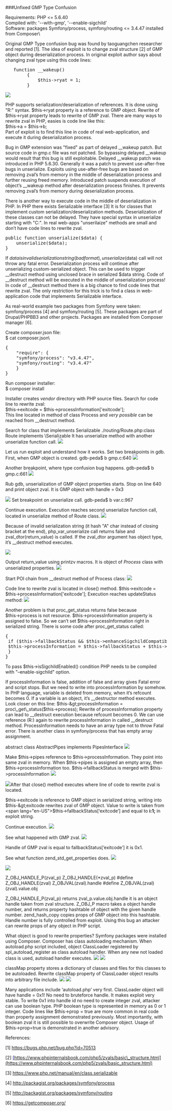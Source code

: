 ###Unfixed GMP Type Confusion

Requirements: PHP &lt;= 5.6.40\
Compiled with: '--with-gmp', '--enable-sigchild'\
Software: packages Symfony/process, symfony/routing &lt;= 3.4.47 installed from Composer\

Original GMP Type confusion bug was found by taoguangchen researcher and reported \[1\].
The idea of exploit is to change zval structure \[2\] of GMP object during deserialization process.
In original exploit author says about changing zval type using this code lines:
<pre class="western">	function __wakeup()
        {
            $this->ryat = 1;
        }
</pre>
![](./images/GMP_writeup_html_16a661db3f3f03db.png)

PHP supports serialization/deserialization of references. It is done using "R:" syntax. $this→ryat property is a reference to GMP object. Rewrite of $this→ryat property leads to rewrite of GMP zval.
There are many ways to rewrite zval in PHP, easies is code line like this:\
$this→a = $this→b;\
Part of exploit is to find this line in code of real web-application, and execute it during deserialization process.

Bug in GMP extension was "fixed" as part of delayed \_\_wakeup patch. But source code in gmp.c file was not patched. So bypassing delayed \_\_wakeup would result that this bug is still exploitable.
Delayed \_\_wakeup patch was introduced in PHP 5.6.30. Generally it was a patch to prevent use-after-free bugs in unserialize. Exploits using use-after-free bugs are based on removing zval’s from memory in the middle of deserialization process and further reusing freed memory. Introduced patch suspends execution of object’s \_\_wakeup method after deserialization process finishes. It prevents removing zval’s from memory during deserialization process.

There is another way to execute code in the middle of deserialization in PHP.
In PHP there exists Serializable interface \[3\] It is for classes that implement custom serialization/deserialization methods. Deserialization of these classes can not be delayed. They have special syntax in unserialize starting with "C:".
In real web-apps "unserilaize" methods are small and don’t have code lines to rewrite zval.
<pre class="western">public function unserialize($data) {
	unserialize($data);
}
</pre>

If $data is invalid serialization string (bad format), unserialize($data) call will not throw any fatal error. Deserialization process will continue after unserializing custom-serialized object. This can be used to trigger \_\_destruct method using unclosed brace in serialized $data string. Code of \_\_destruct method will be executed in the middle of unserialization process! In code of \_\_destruct method there is a big chance to find code lines that rewrite zval. The only restriction for this trick is to find a class in web-application code that implements Serializable interface.

As real-world example two packages from Symfony were taken: symfony/process \[4\] and symfony/routing \[5\]. These packages are part of Drupal/PHPBB3 and other projects. Packages are installed from Composer manager \[6\].

Create composer.json file:\
$ cat composer.json\
<pre class="western">{
 	"require": {
 	"symfony/process": "v3.4.47",
 	"symfony/routing": "v3.4.47"
 	}
}
</pre>
Run composer installer:\
$ composer install

Installer creates *vendor* directory with PHP source files.
Search for code line to rewrite zval:\
$this-&gt;exitcode = $this→processInformation\['exitcode'\];\
This line located in method of class Process and *very possible* can be reached from \_\_destruct method.

Search for class that implements Serializable
./routing/Route.php:class Route implements \\Serializable
It has unserialize method with another unserialize function call.
![](./images/GMP_writeup_html_26f81e12ef36bdd5.png)

Let us run exploit and understand how it works.
Set two breakpoints in gdb. First, when GMP object is created.
gdb-peda$ b gmp.c:640
![](./images/GMP_writeup_html_6ad048eec7b2057f.png)

Another breakpoint, where type confusion bug happens.
gdb-peda$ b gmp.c:661
![](./images/GMP_writeup_html_17c96806df5e2608.png)

Rub gdb, unserialization of GMP object properties starts.
Stop on line 640 and print object zval. It is GMP object with handle = 0x3

![](./images/GMP_writeup_html_11ead780072e4865.png)
Set breakpoint on unserialize call.
gdb-peda$ b var.c:967

Continue execution.
Execution reaches second unserialize function call, located in unserialize method of Route class.
![](./images/GMP_writeup_html_26f81e12ef36bdd5.png)

Because of invalid serialization string (it hash "A" char instead of closing bracket at the end), php\_var\_unserialize call returns <span style="font-style: normal">false</span> and zval\_dtor(return\_value) is called. If the zval\_dtor argument has object type, it’s \_\_destruct method executes.

![](./images/GMP_writeup_html_6df380b4eb83bc24.png)

Output return\_value using printzv macros. It is object of *Process* class with unserialized properties.
![](./images/GMP_writeup_html_fabf90e0e3453489.png)

Start POI chain from \_\_destruct method of Process class:
![](./images/GMP_writeup_html_94d4c6fdecb81873.png)

Code line to rewrite zval is located in close() method.
$this-&gt;exitcode = $this→processInformation\['exitcode'\];
Execution reaches updateStatus method:
![](./images/GMP_writeup_html_a69107d944a8c250.png)

Another problem is that proc\_get\_status returns false because $this→process is not resource.
$this-&gt;processInformation property is assigned to false. So we can’t set $this-&gt;processInformation right in serialized string.
There is some code after proc\_get\_status called:

<pre class="western">{
 if ($this-&gt;fallbackStatus &amp;&amp; $this-&gt;enhanceSigchildCompatibility &amp;&amp; $this-&gt;isSigchildEnabled()) {
 $this-&gt;processInformation = $this-&gt;fallbackStatus + $this-&gt;processInformation;
 }
}
</pre>
To pass $this→isSigchildEnabled() condition PHP needs to be compiled with "–enable-sigchild" option.

If processInformation is false, addition of false and array gives Fatal error and script stops. But we need to write into processInformation by somehow.
In PHP language, variable is deleted from memory, when it’s refcount becomes 0. If a variable is an object, it’s \_\_destructor method executes. Look closer on this line:
$this-&gt;processInformation = proc\_get\_status($this→process);
Rewrite of processInformation property can lead to \_\_destruct execution because refcount becomes 0. We can use reference (R:) again to rewrite processInformation in called \_\_destruct method. ProcessInformation needs to have an array type not to throw Fatal error. There is another class in symfony/process that has empty array assignment.

abstract class AbstractPipes implements PipesInterface
![](./images/GMP_writeup_html_529ef0cbcaa7b33b.png)

Make $this-&gt;pipes reference to $this→processInformation. They point into same zval in memory. When $this→pipes is assigned an empty array, then $this→processInformation too.
$this-&gt;fallbackStatus is merged with $this-&gt;processInformation
![](./images/GMP_writeup_html_471883d5b1b0d88c.png)

![](./images/GMP_writeup_html_9c8f95ee7c5531a6.png)After that close() method executes where line of code to rewrite zval is located.

$this-&gt;exitcode is reference to GMP object in serialized string, writing into $this-&gt;exitcode rewrites zval of GMP object. Value to write is taken from <span lang="en-US">$this→fallbackStatus\[‘exitcode’\] and equal to **i:1;** in exploit string.</span>

Continue execution.
![](./images/GMP_writeup_html_17c96806df5e2608.png)

See what happened with GMP zval.
![](./images/GMP_writeup_html_7c406d47c6f2d96b.png)

Handle of GMP zval is equal to <span lang="en-US">fallbackStatus\[‘exitcode’\] it is 0x1.</span>

See what function zend\_std\_get\_properties does.
![](./images/GMP_writeup_html_f54de01b309fe5a5.png)

![](./images/GMP_writeup_html_80d83e6e1df5d569.png)

Z\_OBJ\_HANDLE\_P(zval\_p) Z\_OBJ\_HANDLE(\*zval\_p)
\#define Z\_OBJ\_HANDLE(zval) Z\_OBJVAL(zval).handle
\#define Z\_OBJVAL(zval) (zval).value.obj

Z\_OBJ\_HANDLE\_P(zval\_p) returns zval\_p.value.obj.handle it is an object handle taken from zval structure. Z\_OBJ\_P macro takes a object handle number, and returns property hashtable of object with the given handle number. zend\_hash\_copy copies props of GMP object into this hashtable.
Handle number is fully controlled from exploit. Using this bug an attacker can rewrite props of any object in PHP script.

What object is good to rewrite properties?
Symfony packages were installed using Composer. Composer has class autoloading mechanism.
When autoload.php script included, object ClassLoader registered by spl\_autoload\_register as class autoload handler. When any new not loaded class is used, autoload handler executes.
![](./images/GMP_writeup_html_d92984e98dfe024d.png)
![](./images/GMP_writeup_html_281ab55b79068f04.png)

classMap property stores a dictionary of classes and files for this classes to be autoloaded. Rewrite classMap property of ClassLoader object results into arbitrary file include.
![](./images/GMP_writeup_html_8e704d1feaf5f69b.png)
![](./images/GMP_writeup_html_d9a1ad86819365cd.png)

Many applications include ‘autoload.php’ very first. ClassLoader object will have handle = 0x1! 
No need to bruteforce handle. It makes exploit very stable.
To write 0x1 into handle id no need to create integer zval, attacker can use boolean type. PHP boolean type is represented in memory as 0 or 1 integer. Code lines like $this→prop = true are more common in real code than property assignment demonstrated previously. <span lang="en-US">Most importantly, with boolean zval it is still possible to overwrite Composer object. Usage of $this→prop=true is demonstrated in another advisory.</span>

References:

\[1\] <font color="#000080"><span lang="zxx"><u><https://bugs.php.net/bug.php?id=70513></u></span></font>

\[2\] <font color="#000080"><span lang="zxx"><u>[https://www.phpinternalsbook.com/php5/zvals/basic\_structure.html](https://www.phpinternalsbook.com/php5/zvals/basic_structure.html)</u></span></font>

\[3\] <font color="#000080"><span lang="zxx"><u><https://www.php.net/manual/en/class.serializable></u></span></font>

\[4\] <font color="#000080"><span lang="zxx"><u><http://packagist.org/packages/symfony/process></u></span></font>

\[5\] <font color="#000080"><span lang="zxx"><u><http://packagist.org/packages/symfony/routing></u></span></font>

\[6\] <font color="#000080"><span lang="zxx"><u><https://getcomposer.org/></u></span></font>